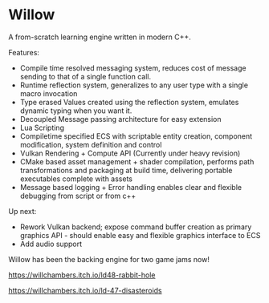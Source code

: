 # Willow
A from-scratch learning engine written in modern C++. 

Features: 
* Compile time resolved messaging system, reduces cost of message sending to that of a single function call. 
* Runtime reflection system, generalizes to any user type with a single macro invocation
* Type erased Values created using the reflection system, emulates dynamic typing when you want it. 
* Decoupled Message passing architecture for easy extension 
* Lua Scripting
* Compiletime specified ECS with scriptable entity creation, component modification, system definition and control
* Vulkan Rendering + Compute API (Currently under heavy revision) 
* CMake based asset management + shader compilation, performs path transformations and packaging at build time, delivering portable executables complete with assets
* Message based logging + Error handling enables clear and flexible debugging from script or from c++

Up next: 
* Rework Vulkan backend; expose command buffer creation as primary graphics API - should enable easy and flexible graphics interface to ECS
* Add audio support

Willow has been the backing engine for two game jams now! 

https://willchambers.itch.io/ld48-rabbit-hole

https://willchambers.itch.io/ld-47-disasteroids







